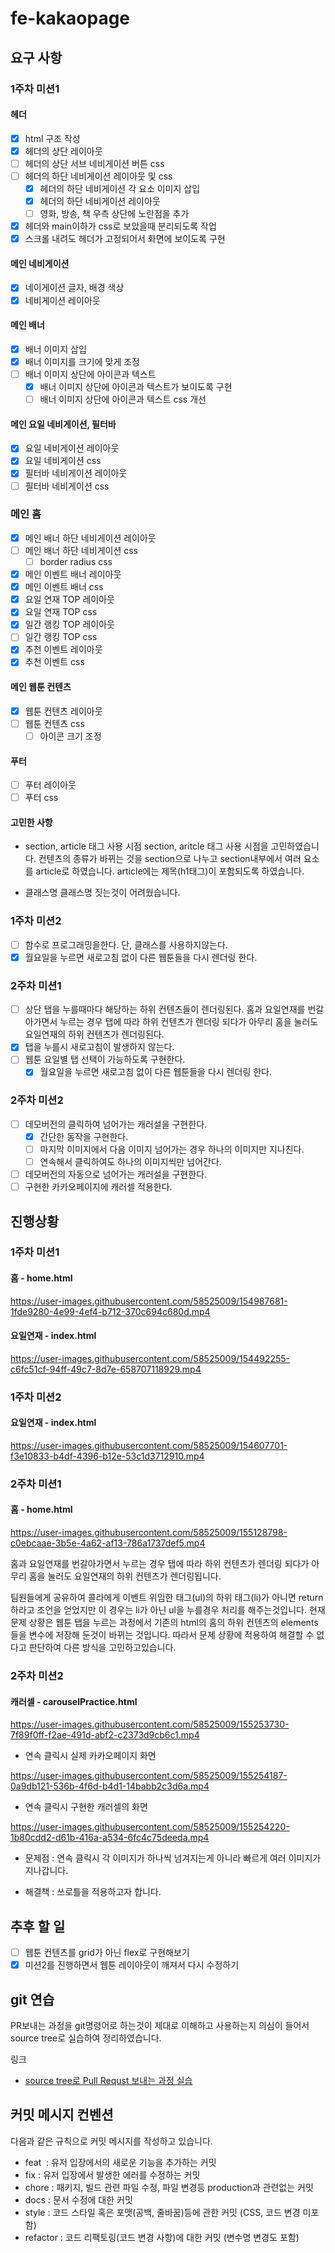 # fe-kakaopage

## 요구 사항

### 1주차 미션1

#### 헤더

- [x] html 구조 작성
- [x] 헤더의 상단 레이아웃
- [ ] 헤더의 상단 서브 네비게이션 버튼 css
- [ ] 헤더의 하단 네비게이션 레이아웃 및 css
  - [x] 헤더의 하단 네비게이션 각 요소 이미지 삽입
  - [x] 헤더의 하단 네비게이션 레이아웃
  - [ ] 영화, 방송, 책 우측 상단에 노란점을 추가
- [x] 헤더와 main이하가 css로 보았을때 분리되도록 작업
- [x] 스크롤 내려도 헤더가 고정되어서 화면에 보이도록 구현

#### 메인 네비게이션

- [x] 네이게이션 글자, 배경 색상
- [x] 네비게이션 레이아웃

#### 메인 배너

- [x] 배너 이미지 삽입
- [x] 배너 이미지를 크기에 맞게 조정
- [ ] 배너 이미지 상단에 아이콘과 텍스트
  - [x] 배너 이미지 상단에 아이콘과 텍스트가 보이도록 구현
  - [ ] 배너 이미지 상단에 아이콘과 텍스트 css 개선

#### 메인 요일 네비게이션, 필터바

- [x] 요일 네비게이션 레이아웃
- [x] 요일 네비게이션 css
- [x] 필터바 네비게이션 레이아웃
- [ ] 필터바 네비게이션 css

### 메인 홈

- [x] 메인 배너 하단 네비게이션 레이아웃
- [ ] 메인 배너 하단 네비게이션 css
  - [ ] border radius css
- [x] 메인 이벤트 배너 레이아웃
- [x] 메인 이벤트 배너 css
- [x] 요일 연재 TOP 레이아웃
- [x] 요일 연재 TOP css
- [x] 일간 랭킹 TOP 레이아웃
- [ ] 일간 랭킹 TOP css
- [x] 추천 이벤트 레이아웃
- [x] 추천 이벤트 css

#### 메인 웹툰 컨텐츠

- [x] 웹툰 컨텐츠 레이아웃
- [ ] 웹툰 컨텐츠 css
  - [ ] 아이콘 크기 조정

#### 푸터

- [ ] 푸터 레이아웃
- [ ] 푸터 css

#### 고민한 사항

- section, article 태그 사용 시점
  section, aritcle 태그 사용 시점을 고민하였습니다. 컨텐츠의 종류가 바뀌는 것을 section으로 나누고 section내부에서 여러 요소를 article로 하였습니다. article에는 제목(h1태그)이 포함되도록 하였습니다.

- 클래스명
  클래스명 짓는것이 어려웠습니다.

### 1주차 미션2

- [ ] 함수로 프로그래밍을한다. 단, 클래스를 사용하지않는다.
- [x] 월요일을 누르면 새로고침 없이 다른 웹툰들을 다시 렌더링 한다.

### 2주차 미션1

- [ ] 상단 탭을 누를때마다 해당하는 하위 컨텐츠들이 렌더링된다.
      홈과 요일연재를 번갈아가면서 누르는 경우 탭에 따라 하위 컨텐츠가 렌더링 되다가 아무리 홈을 눌러도 요일연재의 하위 컨텐츠가 렌더링된다.
- [x] 탭을 누를시 새로고침이 발생하지 않는다.
- [ ] 웹툰 요일별 탭 선택이 가능하도록 구현한다.
  - [x] 월요일을 누르면 새로고침 없이 다른 웹툰들을 다시 렌더링 한다.

### 2주차 미션2

- [ ] 데모버전의 클릭하여 넘어가는 캐러설을 구현한다.
  - [x] 간단한 동작을 구현한다.
  - [ ] 마지막 이미지에서 다음 이미지 넘어가는 경우 하나의 이미지만 지나친다.
  - [ ] 연속해서 클릭하여도 하나의 이미지씩만 넘어간다.
- [ ] 데모버전의 자동으로 넘어가는 캐러설을 구현한다.
- [ ] 구현한 카카오페이지에 캐러셀 적용한다.

## 진행상황

### 1주차 미션1

#### 홈 - home.html

https://user-images.githubusercontent.com/58525009/154987681-1fde9280-4e99-4ef4-b712-370c694c680d.mp4

#### 요일연재 - index.html

https://user-images.githubusercontent.com/58525009/154492255-c6fc51cf-94ff-49c7-8d7e-658707118929.mp4

### 1주차 미션2

#### 요일연재 - index.html

https://user-images.githubusercontent.com/58525009/154607701-f3e10833-b4df-4396-b12e-53c1d3712910.mp4

### 2주차 미션1

#### 홈 - home.html

https://user-images.githubusercontent.com/58525009/155128798-c0ebcaae-3b5e-4a62-af13-786a1737def5.mp4

홈과 요일연재를 번갈아가면서 누르는 경우 탭에 따라 하위 컨텐츠가 렌더링 되다가 아무리 홈을 눌러도 요일연재의 하위 컨텐츠가 렌더링됩니다.

팀원들에게 공유하여 콜라에게 이벤트 위임한 태그(ul)의 하위 태그(li)가 아니면 return 하라고 조언을 얻었지만 이 경우는 li가 아닌 ul을 누를경우 처리를 해주는것입니다. 현재 문제 상황은 웹툰 탭을 누르는 과정에서 기존의 html의 홈의 하위 컨텐츠의 elements들을 변수에 저장해 둔것이 바뀌는 것입니다. 따라서 문제 상황에 적용하여 해결할 수 없다고 판단하여 다른 방식을 고민하고있습니다.

### 2주차 미션2

#### 캐러셀 - carouselPractice.html

https://user-images.githubusercontent.com/58525009/155253730-7f89f0ff-f2ae-491d-abf2-c2373d9cb6c1.mp4

- 연속 클릭시 실제 카카오페이지 화면

https://user-images.githubusercontent.com/58525009/155254187-0a9db121-536b-4f6d-b4d1-14babb2c3d6a.mp4

- 연속 클릭시 구현한 캐러셀의 화면

https://user-images.githubusercontent.com/58525009/155254220-1b80cdd2-d61b-416a-a534-6fc4c75deeda.mp4

- 문제점 : 연속 클릭시 각 이미지가 하나씩 넘겨지는게 아니라 빠르게 여러 이미지가 지나갑니다.

- 해결책 : 쓰로틀을 적용하고자 합니다.

## 추후 할 일

- [ ] 웹툰 컨텐츠를 grid가 아닌 flex로 구현해보기
- [x] 미션2를 진행하면서 웹툰 레이아웃이 깨져서 다시 수정하기

## git 연습

PR보내는 과정을 git명령어로 하는것이 제대로 이해하고 사용하는지 의심이 들어서 source tree로 실습하여 정리하였습니다.

링크

- [source tree로 Pull Requst 보내는 과정 실습](https://gist.github.com/HongJungKim-dev/8349df5c30ce6c6f85974c7d3144e096)

## 커밋 메시지 컨벤션

다음과 같은 규칙으로 커밋 메시지를 작성하고 있습니다.

- feat  : 유저 입장에서의 새로운 기능을 추가하는 커밋
- fix : 유저 입장에서 발생한 에러를 수정하는 커밋
- chore : 패키지, 빌드 관련 파일 수정, 파일 변경등 production과 관련없는 커밋
- docs : 문서 수정에 대한 커밋
- style : 코드 스타일 혹은 포맷(공백, 줄바꿈)등에 관한 커밋 (CSS, 코드 변경 미포함)
- refactor : 코드 리팩토링(코드 변경 사항)에 대한 커밋 (변수명 변경도 포함)
